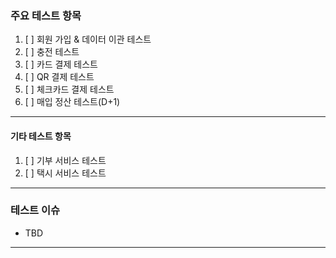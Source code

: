 ### 주요 테스트 항목

1. [ ] 회원 가입 & 데이터 이관 테스트
2. [ ] 충전 테스트
3. [ ] 카드 결제 테스트
4. [ ] QR 결제 테스트
5. [ ] 체크카드 결제 테스트
6. [ ] 매입 정산 테스트(D+1)

----

#### 기타 테스트 항목

1. [ ] 기부 서비스 테스트
2. [ ] 택시 서비스 테스트

---

### 테스트 이슈

- TBD

---
